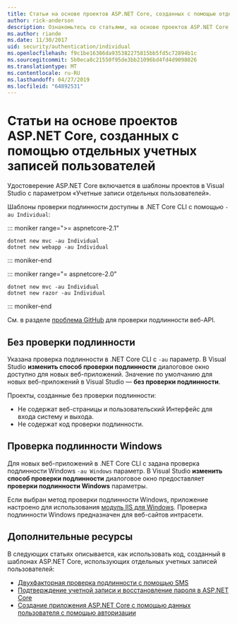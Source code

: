 ```yaml
---
title: Статьи на основе проектов ASP.NET Core, созданных с помощью отдельных учетных записей пользователей
author: rick-anderson
description: Ознакомьтесь со статьями, на основе проектов ASP.NET Core, созданных с помощью отдельных учетных записей пользователей.
ms.author: riande
ms.date: 11/30/2017
uid: security/authentication/individual
ms.openlocfilehash: f9c1be16386da935382275815bb5fd5c72894b1c
ms.sourcegitcommit: 5b0eca8c21550f95de3bb21096bd4fd4d9098026
ms.translationtype: MT
ms.contentlocale: ru-RU
ms.lasthandoff: 04/27/2019
ms.locfileid: "64892531"
---
```

# <a name="articles-based-on-aspnet-core-projects-created-with-individual-user-accounts"></a>Статьи на основе проектов ASP.NET Core, созданных с помощью отдельных учетных записей пользователей

Удостоверение ASP.NET Core включается в шаблоны проектов в Visual Studio с параметром «Учетные записи отдельных пользователей».

Шаблоны проверки подлинности доступны в .NET Core CLI с помощью `-au Individual`:

::: moniker range=">= aspnetcore-2.1"

```console
dotnet new mvc -au Individual
dotnet new webapp -au Individual
```

::: moniker-end

::: moniker range="= aspnetcore-2.0"

```console
dotnet new mvc -au Individual
dotnet new razor -au Individual
```

::: moniker-end

См. в разделе [проблема GitHub](https://github.com/aspnet/AspNetCore/issues/5833) для проверки подлинности веб-API.

<a name="no"></a>

## <a name="no-authentication"></a>Без проверки подлинности

Указана проверка подлинности в .NET Core CLI с `-au` параметр. В Visual Studio **изменить способ проверки подлинности** диалоговое окно доступно для новых веб-приложений. Значение по умолчанию для новых веб-приложений в Visual Studio — **без проверки подлинности**.

Проекты, созданные без проверки подлинности:

* Не содержат веб-страницы и пользовательский Интерфейс для входа систему и выхода.
* Не содержат код проверки подлинности.

<a name="win"></a>

## <a name="windows-authentication"></a>Проверка подлинности Windows

Для новых веб-приложений в .NET Core CLI с задана проверка подлинности Windows `-au Windows` параметр. В Visual Studio **изменить способ проверки подлинности** диалоговое окно предоставляет **проверки подлинности Windows** параметры.

Если выбран метод проверки подлинности Windows, приложение настроено для использования [модуль IIS для Windows](xref:host-and-deploy/iis/modules). Проверка подлинности Windows предназначен для веб-сайтов интрасети.

## <a name="additional-resources"></a>Дополнительные ресурсы

В следующих статьях описывается, как использовать код, созданный в шаблонах ASP.NET Core, использующих отдельных учетных записей пользователей:

* [Двухфакторная проверка подлинности с помощью SMS](xref:security/authentication/2fa)
* [Подтверждение учетной записи и восстановление пароля в ASP.NET Core](xref:security/authentication/accconfirm)
* [Создание приложения ASP.NET Core с помощью данных пользователя с помощью авторизации](xref:security/authorization/secure-data)
